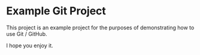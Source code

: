 # Example Git Project

This project is an example project for the purposes of demonstrating how to use Git / GitHub.

I hope you enjoy it.